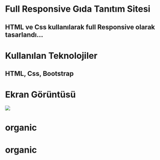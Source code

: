 <h1> Full Responsive Gıda Tanıtım Sitesi </h1>

<h2>HTML ve Css kullanılarak full Responsive olarak tasarlandı...  </h2>

<h1>Kullanılan Teknolojiler </h1>

<h2>HTML, Css, Bootstrap  </h2>

<h1>Ekran Görüntüsü </h1>



![](organic.gif)
# organic
# organic
